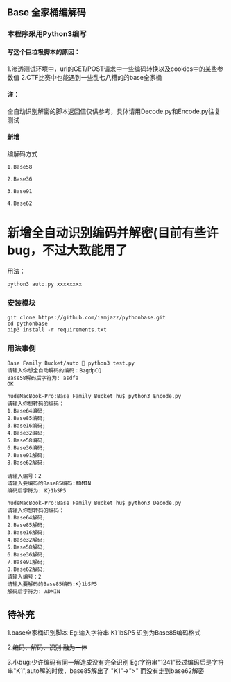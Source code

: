 ## Base 全家桶编解码
### 本程序采用Python3编写
#### 写这个巨垃圾脚本的原因：
1.渗透测试环境中，url的GET/POST请求中一些编码转换以及cookies中的某些参数值
2.CTF比赛中也能遇到一些乱七八糟的的base全家桶
#### 注：
全自动识别解密的脚本返回值仅供参考，具体请用Decode.py和Encode.py往复测试
#### 新增
编解码方式

    1.Base58
    
    2.Base36
    
    3.Base91
    
    4.Base62
# 新增全自动识别编码并解密(目前有些许bug，不过大致能用了
用法：
```
python3 auto.py xxxxxxxx
```
### 安装模块
```
git clone https://github.com/iamjazz/pythonbase.git
cd pythonbase
pip3 install -r requirements.txt
```


### 用法事例
```
Base Family Bucket/auto  python3 test.py
请输入你想全自动解码的编码：BzgdpCQ
Base58解码后字符为: asdfa
OK

hudeMacBook-Pro:Base Family Bucket hu$ python3 Encode.py 
请输入你想转码的编码：
1.Base64编码;
2.Base85编码;
3.Base16编码;
4.Base32编码;
5.Base58编码;
6.Base36编码;
7.Base91解码;
8.Base62解码;

请输入编号：2
请输入要编码的Base85编码:ADMIN
编码后字符为: K}1bSP5

hudeMacBook-Pro:Base Family Bucket hu$ python3 Decode.py 
请输入你想转码的编码：
1.Base64解码;
2.Base85解码;
3.Base16解码;
4.Base32解码;
5.Base58解码;
6.Base36解码;
7.Base91解码;
8.Base62解码;
请输入编号：2
请输入要解码的Base85编码:K}1bSP5
解码后字符为: ADMIN
```
## 待补充

1.~~base全家桶识别脚本  Eg:输入字符串 K}1bSP5 识别为Base85编码格式~~

2.~~编码、解码、识别 融为一体~~

3.小bug:少许编码有同一解造成没有完全识别 Eg:字符串“1241”经过编码后是字符串"K1",auto解的时候，base85解出了 "K1"->">" 而没有走到base62解密

